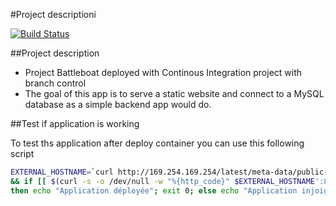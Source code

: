 #Project descriptioni

[![Build Status](http://ec2-54-227-106-160.compute-1.amazonaws.com/buildStatus/icon?job=Battleboats-ContinuousIntegration-master)](http://ec2-54-227-106-160.compute-1.amazonaws.com/job/Battleboats-ContinuousIntegration-master/)

##Project description

- Project Battleboat deployed with Continous Integration project with branch control
- The goal of this app is to serve a static website and connect to a MySQL database as a simple backend app would do.

##Test if application is working

To test ths application after deploy container you can use this following script 

```sh
EXTERNAL_HOSTNAME=`curl http://169.254.169.254/latest/meta-data/public-hostname`\
&& if [[ $(curl -s -o /dev/null -w "%{http_code}" $EXTERNAL_HOSTNAME':8181/health') == 200 ]];\
then echo "Application déployée"; exit 0; else echo "Application injoignable"; exit 1; fi
```
